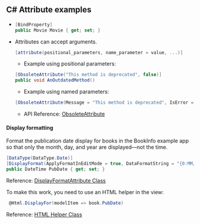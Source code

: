 ## C# Attribute examples

- <!--Todo: clarify meaning of BindProperty-->

  ```C#
  [BindProperty]
  public Movie Movie { get; set; }
  ```

- Attributes can accept arguments.

  ```C#
  [attribute(positional_parameters, name_parameter = value, ...)]
  ```

  - Example using positional parameters:

  <!--Todo: clarify reason for using ObsoleteAttribute-->

  ```C#
  [ObsoleteAttribute("This method is deprecated", false)]
  public void AnOutdatedMethod()
  ```

  - Example using named parameters:

  <!--Todo: Explain the parts of this-->

  ```C#
  [ObsoleteAttribute(Message = "This method is deprecated", IsError = false)]public void AnOutdatedMethod()
  ```

  - API Reference: [ObsoleteAttribute](https://docs.microsoft.com/en-us/dotnet/api/system.obsoleteattribute?view=netcore-2.0)

#### Display formatting

Format the publication date display for books in the BookInfo example app so that only the month, day, and year are displayed&mdash;not the time.

```C#
[DataType(DataType.Date)]
[DisplayFormat(ApplyFormatInEditMode = true, DataFormatString = "{0:MM/dd/yyyy}")]
public DateTime PubDate { get; set; }
```

Reference: [DisplayFormatAttribute Class](https://docs.microsoft.com/en-us/dotnet/api/system.componentmodel.dataannotations.displayformatattribute?view=netcore-2.1)

To make this work, you need to use an HTML helper in the view:

```C#
 @Html.DisplayFor(modelItem => book.PubDate)
```

Reference: [HTML Helper Class](https://docs.microsoft.com/en-us/dotnet/api/microsoft.aspnetcore.mvc.viewfeatures.htmlhelper?view=aspnetcore-3.1)